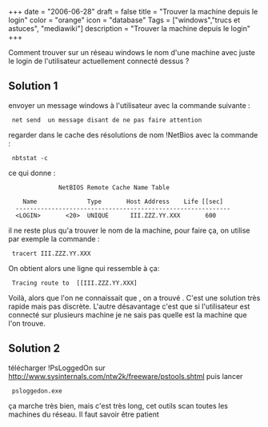 +++
date = "2006-06-28"
draft = false
title = "Trouver la machine depuis le login"
color = "orange"
icon = "database"
Tags = ["windows","trucs et astuces", "mediawiki"]
description = "Trouver la machine depuis le login"
+++

Comment trouver sur un réseau windows le nom d'une machine avec juste le
login de l'utilisateur actuellement connecté dessus ?

Solution 1
----------

envoyer un message windows à l'utilisateur avec la commande suivante :

` net send `<login>` un message disant de ne pas faire attention`

regarder dans le cache des résolutions de nom !NetBios avec la commande
:

     nbtstat -c

ce qui donne :

                  NetBIOS Remote Cache Name Table

        Name              Type       Host Address    Life [[sec]
      ------------------------------------------------------------
      <LOGIN>       <20>  UNIQUE      III.ZZZ.YY.XXX       600

il ne reste plus qu'a trouver le nom de la machine, pour faire ça, on
utilise par exemple la commande :

     tracert III.ZZZ.YY.XXX

On obtient alors une ligne qui ressemble à ça:

` Tracing route to `<Nom de machine>` [[III.ZZZ.YY.XXX]`

Voilà, alors que l'on ne connaissait que <login>, on a trouvé
<nom de machine>. C'est une solution très rapide mais pas discrète.
L'autre désavantage c'est que si l'utilisateur est connecté sur
plusieurs machine je ne sais pas quelle est la machine que l'on trouve.

Solution 2
----------

télécharger !PsLoggedOn sur
<http://www.sysinternals.com/ntw2k/freeware/pstools.shtml> puis lancer

` psloggedon.exe `<login>

ça marche très bien, mais c'est très long, cet outils scan toutes les
machines du réseau. Il faut savoir être patient
